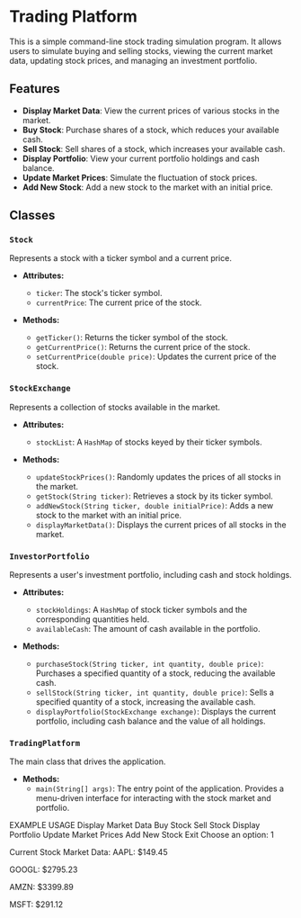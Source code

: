 # Trading Platform

This is a simple command-line stock trading simulation program. It allows users to simulate buying and selling stocks, viewing the current market data, updating stock prices, and managing an investment portfolio.

## Features

- **Display Market Data**: View the current prices of various stocks in the market.
- **Buy Stock**: Purchase shares of a stock, which reduces your available cash.
- **Sell Stock**: Sell shares of a stock, which increases your available cash.
- **Display Portfolio**: View your current portfolio holdings and cash balance.
- **Update Market Prices**: Simulate the fluctuation of stock prices.
- **Add New Stock**: Add a new stock to the market with an initial price.

## Classes

### `Stock`
Represents a stock with a ticker symbol and a current price.

- **Attributes:**
  - `ticker`: The stock's ticker symbol.
  - `currentPrice`: The current price of the stock.

- **Methods:**
  - `getTicker()`: Returns the ticker symbol of the stock.
  - `getCurrentPrice()`: Returns the current price of the stock.
  - `setCurrentPrice(double price)`: Updates the current price of the stock.

### `StockExchange`
Represents a collection of stocks available in the market.

- **Attributes:**
  - `stockList`: A `HashMap` of stocks keyed by their ticker symbols.

- **Methods:**
  - `updateStockPrices()`: Randomly updates the prices of all stocks in the market.
  - `getStock(String ticker)`: Retrieves a stock by its ticker symbol.
  - `addNewStock(String ticker, double initialPrice)`: Adds a new stock to the market with an initial price.
  - `displayMarketData()`: Displays the current prices of all stocks in the market.

### `InvestorPortfolio`
Represents a user's investment portfolio, including cash and stock holdings.

- **Attributes:**
  - `stockHoldings`: A `HashMap` of stock ticker symbols and the corresponding quantities held.
  - `availableCash`: The amount of cash available in the portfolio.

- **Methods:**
  - `purchaseStock(String ticker, int quantity, double price)`: Purchases a specified quantity of a stock, reducing the available cash.
  - `sellStock(String ticker, int quantity, double price)`: Sells a specified quantity of a stock, increasing the available cash.
  - `displayPortfolio(StockExchange exchange)`: Displays the current portfolio, including cash balance and the value of all holdings.

### `TradingPlatform`
The main class that drives the application.

- **Methods:**
  - `main(String[] args)`: The entry point of the application. Provides a menu-driven interface for interacting with the stock market and portfolio.

EXAMPLE USAGE
Display Market Data
Buy Stock
Sell Stock
Display Portfolio
Update Market Prices
Add New Stock
Exit Choose an option: 1

Current Stock Market Data: 
AAPL: $149.45 

GOOGL: $2795.23 

AMZN: $3399.89 

MSFT: $291.12
